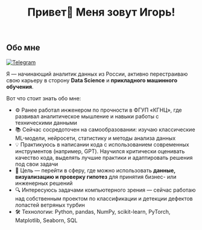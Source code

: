 <h1 align="center"> Привет👋 Меня зовут Игорь! </h1>
<br>

## Обо мне

[![Telegram](https://img.shields.io/badge/-Telegram-2CA5E0?style=flat&logo=telegram&logoColor=white)](https://t.me/id_obanai)

Я — начинающий аналитик данных из России, активно перестраиваю свою карьеру в сторону **Data Science** и **прикладного машинного обучения**. 

Вот что стоит знать обо мне: 

- ⚙️ Ранее работал инженером по прочности в ФГУП «КГНЦ», где развивал аналитическое мышление и навыки работы с техническими данными  
- 📚 Сейчас сосредоточен на самообразовании: изучаю классические ML-модели, нейросети, статистику и методы анализа данных
- 💡 Практикуюсь в написании кода с использованием современных инструментов (например, GPT). Научился критически оценивать качество кода, выделять лучшие практики и адаптировать решения под свои задачи
- 💼 Цель — перейти в сферу, где можно использовать **данные, визуализацию и проверку гипотез** для принятия бизнес- или инженерных решений  
- 🔍 Интересуюсь задачами компьютерного зрения — сейчас работаю над собственным проектом по классификации и детекции дефектов лопастей ветряных турбин  
- 🛠 Технологии: Python, pandas, NumPy, scikit-learn, PyTorch, Matplotlib, Seaborn, SQL
